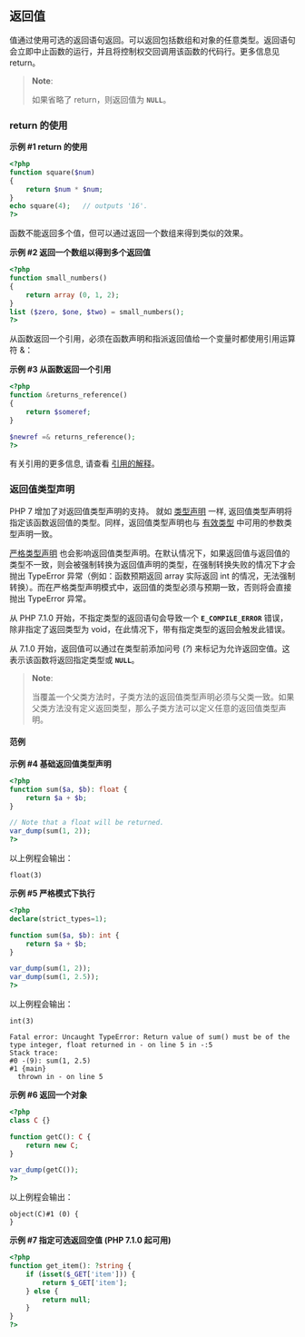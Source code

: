 返回值
------

值通过使用可选的返回语句返回。可以返回包括数组和对象的任意类型。返回语句会立即中止函数的运行，并且将控制权交回调用该函数的代码行。更多信息见
<span class="function">return</span>。

> **Note**:
>
> 如果省略了 <span class="function">return</span>，则返回值为
> **`NULL`**。

### return 的使用

**示例 \#1 <span class="function">return</span> 的使用**

``` php
<?php
function square($num)
{
    return $num * $num;
}
echo square(4);   // outputs '16'.
?>
```

函数不能返回多个值，但可以通过返回一个数组来得到类似的效果。

**示例 \#2 返回一个数组以得到多个返回值**

``` php
<?php
function small_numbers()
{
    return array (0, 1, 2);
}
list ($zero, $one, $two) = small_numbers();
?>
```

从函数返回一个引用，必须在函数声明和指派返回值给一个变量时都使用引用运算符
&：

**示例 \#3 从函数返回一个引用**

``` php
<?php
function &returns_reference()
{
    return $someref;
}

$newref =& returns_reference();
?>
```

有关引用的更多信息, 请查看
<a href="/language/references.html" class="link">引用的解释</a>。

### 返回值类型声明

PHP 7 增加了对返回值类型声明的支持。 就如
<a href="/functions/arguments.html#functions.arguments.type-declaration" class="link">类型声明</a>
一样, 返回值类型声明将指定该函数返回值的类型。同样，返回值类型声明也与
<a href="/functions/arguments.html#functions.arguments.type-declaration.types" class="link">有效类型</a>
中可用的参数类型声明一致。

<a href="/functions/arguments.html#functions.arguments.type-declaration.strict" class="link">严格类型声明</a>
也会影响返回值类型声明。在默认情况下，如果返回值与返回值的类型不一致，则会被强制转换为返回值声明的类型，在强制转换失败的情况下才会抛出
<span class="classname">TypeError</span> 异常（例如：函数预期返回 <span
class="type">array</span> 实际返回 <span class="type">int</span>
的情况，无法强制转换）。而在严格类型声明模式中，返回值的类型必须与预期一致，否则将会直接抛出
<span class="classname">TypeError</span> 异常。

从 PHP 7.1.0 开始，不指定类型的返回语句会导致一个 **`E_COMPILE_ERROR`**
错误，除非指定了返回类型为 <span
class="type">void</span>，在此情况下，带有指定类型的返回会触发此错误。

从 7.1.0 开始，返回值可以通过在类型前添加问号 (*?*)
来标记为允许返回空值。这表示该函数将返回指定类型或 **`NULL`**。

> **Note**:
>
> 当覆盖一个父类方法时，子类方法的返回值类型声明必须与父类一致。如果父类方法没有定义返回类型，那么子类方法可以定义任意的返回值类型声明。

#### 范例

**示例 \#4 基础返回值类型声明**

``` php
<?php
function sum($a, $b): float {
    return $a + $b;
}

// Note that a float will be returned.
var_dump(sum(1, 2));
?>
```

以上例程会输出：

    float(3)

**示例 \#5 严格模式下执行**

``` php
<?php
declare(strict_types=1);

function sum($a, $b): int {
    return $a + $b;
}

var_dump(sum(1, 2));
var_dump(sum(1, 2.5));
?>
```

以上例程会输出：

    int(3)

    Fatal error: Uncaught TypeError: Return value of sum() must be of the type integer, float returned in - on line 5 in -:5
    Stack trace:
    #0 -(9): sum(1, 2.5)
    #1 {main}
      thrown in - on line 5

**示例 \#6 返回一个对象**

``` php
<?php
class C {}

function getC(): C {
    return new C;
}

var_dump(getC());
?>
```

以上例程会输出：

    object(C)#1 (0) {
    }

**示例 \#7 指定可选返回空值 (PHP 7.1.0 起可用)**

``` php
<?php
function get_item(): ?string {
    if (isset($_GET['item'])) {
        return $_GET['item'];
    } else {
        return null;
    }
}
?>
```

